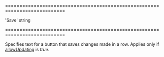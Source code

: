 <!--**
/*-------------------------------------------
    Auto-generated file. Do not modify.
-------------------------------------------

**-->
===========================================================================
<!--default-->'Save'<!--/default-->
<!--type-->string<!--/type-->
===========================================================================

<!--shortDescription-->
Specifies text for a button that saves changes made in a row. Applies only if  [allowUpdating]({basewidgetpath}/Configuration/editing/#allowUpdating) is *true*.
<!--/shortDescription-->

<!--fullDescription-->

<!--/fullDescription-->